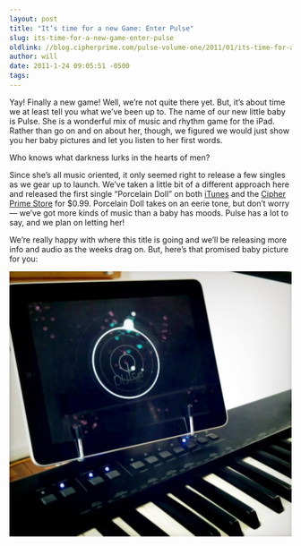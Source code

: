 ```yaml
---
layout: post
title: "It’s time for a new Game: Enter Pulse"
slug: its-time-for-a-new-game-enter-pulse
oldlink: //blog.cipherprime.com/pulse-volume-one/2011/01/its-time-for-a-new-game-enter-pulse
author: will
date: 2011-1-24 09:05:51 -0500
tags: 
---
```


Yay! Finally a new game! Well, we’re not quite there yet. But, it’s about time we at least tell you what we’ve been up to. The name of our new little baby is Pulse. She is a wonderful mix of music and rhythm game for the iPad. Rather than go on and on about her, though, we figured we would just show you her baby pictures and let you listen to her first words.

  
  

Who knows what darkness lurks in the hearts of men?

Since she’s all music oriented, it only seemed right to release a few singles as we gear up to launch. We’ve taken a little bit of a different approach here and released the first single “Porcelain Doll” on both [iTunes](http://itunes.apple.com/us/album/porcelain-doll/id416163200?i=416163240&uo=4) and the [Cipher Prime Store](https://store.cipherprime.com/music/porcelaindoll) for $0.99. Porcelain Doll takes on an eerie tone, but don’t worry — we’ve got more kinds of music than a baby has moods. Pulse has a lot to say, and we plan on letting her!

We’re really happy with where this title is going and we’ll be releasing more info and audio as the weeks drag on. But, here’s that promised baby picture for you:

[![](/img/blog/photo.jpg "photo")](/img/blog/photo.jpg)
